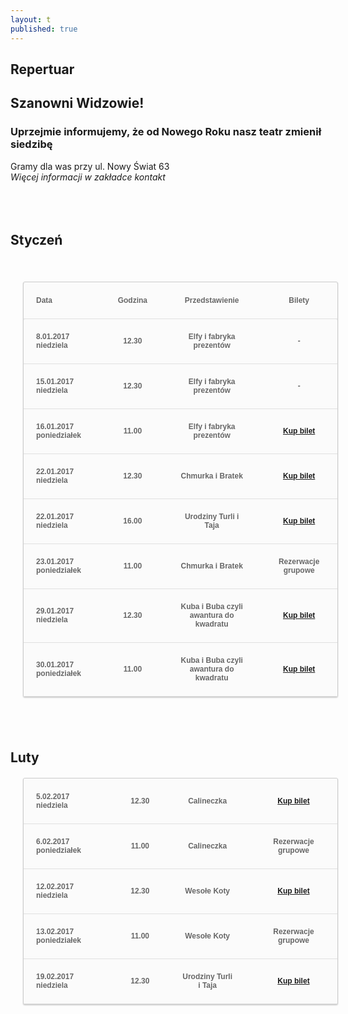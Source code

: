 ```yaml
---
layout: t
published: true
---
```














## Repertuar  


## Szanowni Widzowie!

### Uprzejmie informujemy, że od Nowego Roku nasz teatr zmienił siedzibę
Gramy dla was przy ul. Nowy Świat 63 <br />
<i> Więcej informacji w zakładce kontakt</i> 
<br /><br /><br /><br /> 


## Styczeń
<br />
<table cellspacing='0'>
	<thead>
		<tr>
			<th>Data</th>
			<th>Godzina</th>
			<th>Przedstawienie</th>
			<th>Bilety</th>
		</tr>
	</thead>
	<tr>
		<th>8.01.2017 niedziela</th>
		<th>12.30</th>
		<th>Elfy i fabryka prezentów</th>
		<th>-</th>
	</tr>
	<tr>
		<th>15.01.2017 niedziela</th>
		<th>12.30</th>
		<th>Elfy i fabryka prezentów</th>
		<th>-</th>
	</tr>
	<tr>
		<th>16.01.2017 poniedziałek</th>
		<th>11.00</th>
		<th>Elfy i fabryka prezentów</th>
		<th><a href="https://ewejsciowki.pl/embedded/rezerwacja/52267
    ">Kup bilet</a></th>
	</tr>
	<tr>
		<th>22.01.2017 niedziela</th>
		<th>12.30</th>
		<th>Chmurka i Bratek</th>
		<th><a href="https://ewejsciowki.pl/embedded/rezerwacja/52268
    ">Kup bilet</a></th>
	</tr>
	<tr>
		<th>22.01.2017 niedziela</th>
		<th>16.00</th>
		<th>Urodziny Turli i Taja</th>
		<th><a href="https://ewejsciowki.pl/embedded/rezerwacja/52269
    ">Kup bilet</a></th>
	</tr>
	<tr>
		<th>23.01.2017 poniedziałek</th>
		<th>11.00</th>
		<th>Chmurka i Bratek</th>
		<th>Rezerwacje grupowe</th>
	</tr>
	<tr>
		<th>29.01.2017 niedziela</th>
		<th>12.30</th>
		<th>Kuba i Buba czyli awantura do kwadratu</th>
		<th><a href="https://ewejsciowki.pl/embedded/rezerwacja/52271
    ">Kup bilet</a></th>
	</tr>
	<tr>
		<th>30.01.2017 poniedziałek</th>
		<th>11.00</th>
		<th>Kuba i Buba czyli awantura do kwadratu</th>
		<th><a href="https://ewejsciowki.pl/embedded/rezerwacja/52272
    ">Kup bilet</a></th>
	</tr>
</table>
<br /><br />

## Luty 
<table cellspacing='0'>
	<tr>
		<th>5.02.2017 niedziela</th>
		<th>12.30</th>
		<th>Calineczka</th>
		<th><a href="https://ewejsciowki.pl/embedded/rezerwacja/55433
    ">Kup bilet</a></th>
	</tr>
	<tr>
		<th>6.02.2017 poniedziałek</th>
		<th>11.00</th>
		<th>Calineczka</th>
		<th>Rezerwacje grupowe</th>
	</tr>
	<tr>
		<th>12.02.2017 niedziela</th>
		<th>12.30</th>
		<th>Wesołe Koty</th>
		<th><a href="https://ewejsciowki.pl/embedded/rezerwacja/55435
    ">Kup bilet</a></th>
	</tr>
	<tr>
		<th>13.02.2017 poniedziałek</th>
		<th>11.00</th>
		<th>Wesołe Koty</th>
		<th>Rezerwacje grupowe</th>
	</tr>
	<tr>
		<th>19.02.2017 niedziela</th>
		<th>12.30</th>
		<th>Urodziny Turli i Taja</th>
		<th><a href="https://ewejsciowki.pl/embedded/rezerwacja/55437
    ">Kup bilet</a></th>
	</tr>
</table>

<style>

table a:visited {
	color: #999999;
	font-weight:bold;
	text-decoration:none;
}

table {
	font-family:Arial, Helvetica, sans-serif;
	color:#666;
	font-size:12px;
	text-shadow: 1px 1px 0px #fff;
	background:#eaebec;
	margin:20px;
	border:#ccc 1px solid;

	-moz-border-radius:3px;
	-webkit-border-radius:3px;
	border-radius:3px;

	-moz-box-shadow: 0 1px 2px #d1d1d1;
	-webkit-box-shadow: 0 1px 2px #d1d1d1;
	box-shadow: 0 1px 2px #d1d1d1;
}
table th {
	padding:21px 25px 22px 25px;
	border-top:1px solid #fafafa;
	border-bottom:1px solid #e0e0e0;

    background: #fbfbfb !important;
	background: -webkit-gradient(linear, left top, left bottom, from(#ededed), to(#ebebeb));
	background: -moz-linear-gradient(top,  #ededed,  #ebebeb);
}
table th:first-child {
	text-align: left;
	padding-left:20px;
}
table tr:first-child th:first-child {
	-moz-border-radius-topleft:3px;
	-webkit-border-top-left-radius:3px;
	border-top-left-radius:3px;
}
table tr:first-child th:last-child {
	-moz-border-radius-topright:3px;
	-webkit-border-top-right-radius:3px;
	border-top-right-radius:3px;
}
table tr {
	text-align: center;
	padding-left:20px;
}
table td:first-child {
	text-align: left;
	padding-left:20px;
	border-left: 0;
}
table td {
	padding:18px;
	border-top: 1px solid #ffffff;
	border-bottom:1px solid #e0e0e0;
	border-left: 1px solid #e0e0e0;

	background: #fafafa;
	background: -webkit-gradient(linear, left top, left bottom, from(#fbfbfb), to(#fafafa));
	background: -moz-linear-gradient(top,  #fbfbfb,  #fafafa);
}
table tr.even td {
	background: #f6f6f6;
	background: -webkit-gradient(linear, left top, left bottom, from(#f8f8f8), to(#f6f6f6));
	background: -moz-linear-gradient(top,  #f8f8f8,  #f6f6f6);
}
table tr:last-child td {
	border-bottom:0;
}
table tr:last-child td:first-child {
	-moz-border-radius-bottomleft:3px;
	-webkit-border-bottom-left-radius:3px;
	border-bottom-left-radius:3px;
}
table tr:last-child td:last-child {
	-moz-border-radius-bottomright:3px;
	-webkit-border-bottom-right-radius:3px;
	border-bottom-right-radius:3px;
}
</style>

























